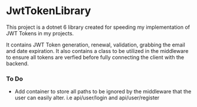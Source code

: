 # JwtTokenLibrary

This project is a dotnet 6 library created for speeding my implementation of JWT Tokens in my projects. 

It contains JWT Token generation, renewal, validation, grabbing the email and date expiration. It also contains a class to be utilized in the middleware to ensure all tokens are verfied before fully connecting the client with the backend.


### To Do
* Add container to store all paths to be ignored by the middleware that the user can easily alter. i.e api/user/login and api/user/register